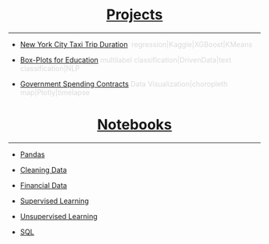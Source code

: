 <a name="Home"></A>
	
<h1 align="center"><a href="projects.html">Projects</a></h1>	
<hr>

* [New York City Taxi Trip Duration](nyctaxi.md) <span style="color:#DADADA">&nbsp;regression|Kaggle|XGBoost|KMeans</span>

* [Box-Plots for Education](boxplots.md)<span style="color:#DADADA">&nbsp;multilabel classification|DrivenData|text classification|NLP</span>

* [Government Spending Contracts](gov.md)<span style="color:#DADADA">&nbsp;Data Visualization|choropleth map|Plotly|timelapse</span>

<h1 align="center"><a href="notebooks.html">Notebooks</a></h1>	
<hr>

* [Pandas](pandas.html#bottom)

* [Cleaning Data](cleaning_data.html#bottom)

* [Financial Data](financial.html#bottom)

* [Supervised Learning](supervised_learning.html#bottom)

* [Unsupervised Learning](unsupervised_learning.html#bottom)

* [SQL](SQL.md)
